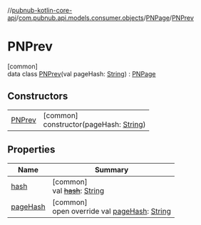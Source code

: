 //[pubnub-kotlin-core-api](../../../../index.md)/[com.pubnub.api.models.consumer.objects](../../index.md)/[PNPage](../index.md)/[PNPrev](index.md)

# PNPrev

[common]\
data class [PNPrev](index.md)(val pageHash: [String](https://kotlinlang.org/api/core/kotlin-stdlib/kotlin/-string/index.html)) : [PNPage](../index.md)

## Constructors

| | |
|---|---|
| [PNPrev](-p-n-prev.md) | [common]<br>constructor(pageHash: [String](https://kotlinlang.org/api/core/kotlin-stdlib/kotlin/-string/index.html)) |

## Properties

| Name | Summary |
|---|---|
| [hash](../hash.md) | [common]<br>val [~~hash~~](../hash.md): [String](https://kotlinlang.org/api/core/kotlin-stdlib/kotlin/-string/index.html) |
| [pageHash](page-hash.md) | [common]<br>open override val [pageHash](page-hash.md): [String](https://kotlinlang.org/api/core/kotlin-stdlib/kotlin/-string/index.html) |
